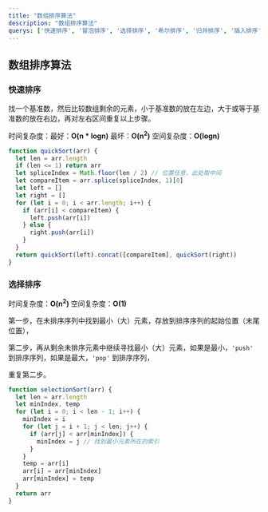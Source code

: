 ```yaml
---
title: "数组排序算法"
description: "数组排序算法"
querys: ['快速排序', '冒泡排序', '选择排序', '希尔排序', '归并排序', '插入排序']
---
```


## 数组排序算法

### 快速排序

找一个基准数，然后比较数组剩余的元素，小于基准数的放在左边，大于或等于基准数的放在右边，再对左右区间重复以上步骤。

时间复杂度：最好：**O(n * logn)** 最坏：**O(n<sup>2</sup>)**
空间复杂度：**O(logn)**

```js
function quickSort(arr) {
  let len = arr.length
  if (len <= 1) return arr
  let spliceIndex = Math.floor(len / 2) // 位置任意，此处取中间
  let compareItem = arr.splice(spliceIndex, 1)[0]
  let left = []
  let right = []
  for (let i = 0; i < arr.length; i++) {
    if (arr[i] < compareItem) {
      left.push(arr[i])
    } else {
      right.push(arr[i])
    }
  }
  return quickSort(left).concat([compareItem], quickSort(right))
}
```

### 选择排序

时间复杂度：**O(n<sup>2</sup>)**
空间复杂度：**O(1)**

第一步，在未排序序列中找到最小（大）元素，存放到排序序列的起始位置（末尾位置），

第二步，再从剩余未排序元素中继续寻找最小（大）元素，如果是最小，`'push'` 到排序序列，如果是最大，`'pop'` 到排序序列，

重复第二步。

```js
function selectionSort(arr) {
  let len = arr.length
  let minIndex, temp
  for (let i = 0; i < len - 1; i++) {
    minIndex = i
    for (let j = i + 1; j < len; j++) {
      if (arr[j] < arr[minIndex]) {
        minIndex = j // 找到最小元素所在的索引
      }
    }
    temp = arr[i]
    arr[i] = arr[minIndex]
    arr[minIndex] = temp
  }
  return arr
}
```